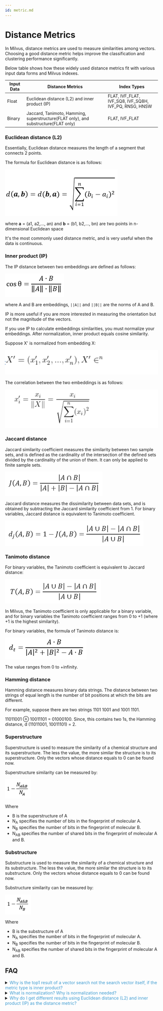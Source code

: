 ```yaml
---
id: metric.md
---
```


# Distance Metrics

In Milvus, distance metrics are used to measure similarities among vectors. Choosing a good distance metric helps improve the classification and clustering performance significantly.

Below table shows how these widely used distance metrics fit with various input data forms and Milvus indexes.

| Input Data | Distance Metrics                                             | Index Types                                                    |
| ---------- | ------------------------------------------------------------ | -------------------------------------------------------------- |
| Float      | Euclidean distance (L2) and inner product (IP)              | FLAT, IVF\_FLAT, IVF\_SQ8, IVF\_SQ8H, IVF\_PQ, RNSG, HNSW |
| Binary     | Jaccard, Tanimoto, Hamming, superstructure(FLAT only), and substructure(FLAT only) | FLAT, IVF_FLAT                                               |

### Euclidean distance (L2)

Essentially, Euclidean distance measures the length of a segment that connects 2 points.

The formula for Euclidean distance is as follows:

![euclidean](../../../assets/euclidean_metric.png)

where **a** = (a1, a2,..., an) and **b** = (b1, b2,..., bn) are two points in n-dimensional Euclidean space

It's the most commonly used distance metric, and is very useful when the data is continuous.

### Inner product (IP)

The IP distance between two embeddings are defined as follows: 

![ip](../../../assets/ip_metric.png)

where A and B are embeddings, `||A||` and `||B||` are the norms of A and B.

IP is more useful if you are more interested in measuring the orientation but not the magnitude of the vectors.

<div class="alert note">
 If you use IP to calculate embeddings similarities, you must normalize your embeddings. After normalization, inner product equals cosine similarity.
</div>


Suppose X' is normalized from embedding X: 

![normalize](../../../assets/normalize.png)

The correlation between the two embeddings is as follows: 

![normalization](../../../assets/normalization.png)

### Jaccard distance

Jaccard similarity coefficient measures the similarity between two sample sets, and is defined as the cardinality of the intersection of the defined sets divided by the cardinality of the union of them. It can only be applied to finite sample sets.

![Jaccard similarity coefficient](../../../assets/jaccard_coeff.png)

Jaccard distance measures the dissimilarity between data sets, and is obtained by subtracting the Jaccard similarity coefficient from 1. For binary variables, Jaccard distance is equivalent to Tanimoto coefficient.

![Jaccard distance](../../../assets/jaccard_dist.png)

### Tanimoto distance

For binary variables, the Tanimoto coefficient is equivalent to Jaccard distance:

![tanimoto coefficient](../../../assets/tanimoto_coeff.png)

In Milvus, the Tanimoto coefficient is only applicable for a binary variable, and for binary variables the Tanimoto coefficient ranges from 0 to +1 (where +1 is the highest similarity).

For binary variables, the formula of Tanimoto distance is:

![tanimoto distance](../../../assets/tanimoto_dist.png)

The value ranges from 0 to +infinity.

### Hamming distance

Hamming distance measures binary data strings. The distance between two strings of equal length is the number of bit positions at which the bits are different.

For example, suppose there are two strings 1101 1001 and 1001 1101.

11011001 ⊕ 10011101 = 01000100. Since, this contains two 1s, the Hamming distance, d (11011001, 10011101) = 2.

### Superstructure

Superstructure is used to measure the similarity of a chemical structure and its superstructure. The less the value, the more similar the structure is to its superstructure. Only the vectors whose distance equals to 0 can be found now.

Superstructure similarity can be measured by:

![superstructure](../../../assets/superstructure.png)

Where

- B is the superstructure of A
- N<sub>A</sub> specifies the number of bits in the fingerprint of molecular A.
- N<sub>B</sub> specifies the number of bits in the fingerprint of molecular B.
- N<sub>AB</sub> specifies the number of shared bits in the fingerprint of molecular A and B.

### Substructure

Substructure is used to measure the similarity of a chemical structure and its substructure. The less the value, the more similar the structure is to its substructure. Only the vectors whose distance equals to 0 can be found now.

Substructure similarity can be measured by:

![substructure](../../../assets/substructure.png)

Where

- B is the substructure of A
- N<sub>A</sub> specifies the number of bits in the fingerprint of molecular A.
- N<sub>B</sub> specifies the number of bits in the fingerprint of molecular B.
- N<sub>AB</sub> specifies the number of shared bits in the fingerprint of molecular A and B.


## FAQ

<details>
<summary><font color="#3f9cd1">Why is the top1 result of a vector search not the search vector itself, if the metric type is inner product?</font></summary>
This occurs if you have not normalized the vectors when using inner product as the distance metric.
</details>
<details>
<summary><font color="#3f9cd1">What is normalization? Why is normalization needed?</font></summary>
<p>Normalization refers to the process of converting an embedding (vector) so that its norm equals 1. If you use Inner Product to calculate embeddings similarities, you must normalize your embeddings. After normalization, inner product equals cosine similarity.
</p>
<p>
See <a href="https://en.wikipedia.org/wiki/Unit_vector">Wikipedia</a> for more information.
</p>
</details>
<details>
<summary><font color="#3f9cd1">Why do I get different results using Euclidean distance (L2) and inner product (IP) as the distance metric?</font></summary>
Check if the vectors are normalized. If not, you need to normalize the vectors first. Theoretically speaking, similarities worked out by L2 are different from similarities worked out by IP, if the vectors are not normalized.
</details>

